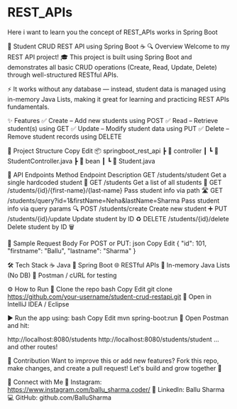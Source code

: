 # REST_APIs
Here i want to learn you the concept of REST_APIs works in Spring Boot

🚀 Student CRUD REST API using Spring Boot ☕
🔍 Overview
Welcome to my REST API project! 🎓
This project is built using Spring Boot and demonstrates all basic CRUD operations (Create, Read, Update, Delete) through well-structured RESTful APIs.

⚡ It works without any database — instead, student data is managed using in-memory Java Lists, making it great for learning and practicing REST APIs fundamentals.

✨ Features
✅ Create – Add new students using POST
✅ Read – Retrieve student(s) using GET
✅ Update – Modify student data using PUT
✅ Delete – Remove student records using DELETE


📂 Project Structure
Copy
Edit
📦 springboot_rest_api
 ┣ 📁 controller
 ┃ ┗ 📄 StudentController.java
 ┣ 📁 bean
 ┃ ┗ 📄 Student.java
 
📡 API Endpoints
Method	Endpoint	Description
GET	/students/student	Get a single hardcoded student 👤
GET	/students	Get a list of all students 📃
GET	/students/{id}/{first-name}/{last-name}	Pass student info via path 🛣️
GET	/students/query?id=1&firstName=Neha&lastName=Sharma	Pass student info via query params 🔍
POST	/students/create	Create new student ➕
PUT	/students/{id}/update	Update student by ID ♻️
DELETE	/students/{id}/delete	Delete student by ID 🗑️

🧪 Sample Request Body
For POST or PUT:
json
Copy
Edit
{
  "id": 101,
  "firstname": "Ballu",
  "lastname": "Sharma"
}

🛠️ Tech Stack
☕ Java
🌱 Spring Boot
🌐 RESTful APIs
🧠 In-memory Java Lists (No DB)
🧪 Postman / cURL for testing

⚙️ How to Run
🔁 Clone the repo
bash
Copy
Edit
git clone https://github.com/your-username/student-crud-restapi.git
📂 Open in IntelliJ IDEA / Eclipse

▶️ Run the app using:
bash
Copy
Edit
mvn spring-boot:run
🧪 Open Postman and hit:

http://localhost:8080/students
http://localhost:8080/students/student
... and other routes!

🤝 Contribution
Want to improve this or add new features?
Fork this repo, make changes, and create a pull request! Let's build and grow together 🚀

🔗 Connect with Me
📧 Instagram: https://www.instagram.com/ballu_sharma.coder/
💼 LinkedIn: Ballu Sharma
💻 GitHub: github.com/BalluSharma
